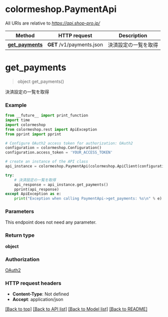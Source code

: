 # colormeshop.PaymentApi

All URIs are relative to *https://api.shop-pro.jp/*

Method | HTTP request | Description
------------- | ------------- | -------------
[**get_payments**](PaymentApi.md#get_payments) | **GET** /v1/payments.json | 決済設定の一覧を取得


# **get_payments**
> object get_payments()

決済設定の一覧を取得

### Example
```python
from __future__ import print_function
import time
import colormeshop
from colormeshop.rest import ApiException
from pprint import pprint

# Configure OAuth2 access token for authorization: OAuth2
configuration = colormeshop.Configuration()
configuration.access_token = 'YOUR_ACCESS_TOKEN'

# create an instance of the API class
api_instance = colormeshop.PaymentApi(colormeshop.ApiClient(configuration))

try:
    # 決済設定の一覧を取得
    api_response = api_instance.get_payments()
    pprint(api_response)
except ApiException as e:
    print("Exception when calling PaymentApi->get_payments: %s\n" % e)
```

### Parameters
This endpoint does not need any parameter.

### Return type

**object**

### Authorization

[OAuth2](../README.md#OAuth2)

### HTTP request headers

 - **Content-Type**: Not defined
 - **Accept**: application/json

[[Back to top]](#) [[Back to API list]](../README.md#documentation-for-api-endpoints) [[Back to Model list]](../README.md#documentation-for-models) [[Back to README]](../README.md)

